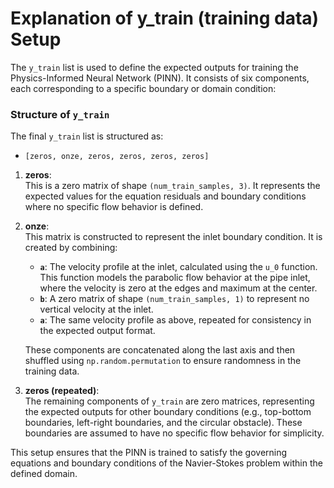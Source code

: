 # Explanation of y_train (training data) Setup

The `y_train` list is used to define the expected outputs for training the Physics-Informed Neural Network (PINN). It consists of six components, each corresponding to a specific boundary or domain condition:

### Structure of `y_train`
The final `y_train` list is structured as:
- `[zeros, onze, zeros, zeros, zeros, zeros]`

1. **zeros**:  
   This is a zero matrix of shape `(num_train_samples, 3)`. It represents the expected values for the equation residuals and boundary conditions where no specific flow behavior is defined.

2. **onze**:  
   This matrix is constructed to represent the inlet boundary condition. It is created by combining:
   - **`a`**: The velocity profile at the inlet, calculated using the `u_0` function. This function models the parabolic flow behavior at the pipe inlet, where the velocity is zero at the edges and maximum at the center.
   - **`b`**: A zero matrix of shape `(num_train_samples, 1)` to represent no vertical velocity at the inlet.
   - **`a`**: The same velocity profile as above, repeated for consistency in the expected output format.

   These components are concatenated along the last axis and then shuffled using `np.random.permutation` to ensure randomness in the training data.

3. **zeros (repeated)**:  
   The remaining components of `y_train` are zero matrices, representing the expected outputs for other boundary conditions (e.g., top-bottom boundaries, left-right boundaries, and the circular obstacle). These boundaries are assumed to have no specific flow behavior for simplicity.


This setup ensures that the PINN is trained to satisfy the governing equations and boundary conditions of the Navier-Stokes problem within the defined domain.
